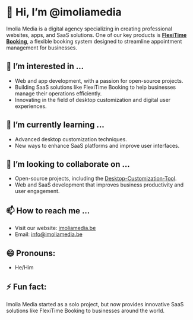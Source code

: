 # 👋 Hi, I’m @imoliamedia

Imolia Media is a digital agency specializing in creating professional websites, apps, and SaaS solutions. One of our key products is **[FlexiTime Booking](https://flexitimebooking.com/)**, a flexible booking system designed to streamline appointment management for businesses.

## 👀 I’m interested in ...
- Web and app development, with a passion for open-source projects.
- Building SaaS solutions like FlexiTime Booking to help businesses manage their operations efficiently.
- Innovating in the field of desktop customization and digital user experiences.

## 🌱 I’m currently learning ...
- Advanced desktop customization techniques.
- New ways to enhance SaaS platforms and improve user interfaces.

## 💞️ I’m looking to collaborate on ...
- Open-source projects, including the [Desktop-Customization-Tool]([https://github.com/imoliamedia/Desktop-Customization-Tool/tree/main]).
- Web and SaaS development that improves business productivity and user engagement.

## 📫 How to reach me ...
- Visit our website: [imoliamedia.be](https://www.imoliamedia.be/)
- Email: info@imoliamedia.be

## 😄 Pronouns:
- He/Him

## ⚡ Fun fact:
Imolia Media started as a solo project, but now provides innovative SaaS solutions like FlexiTime Booking to businesses around the world.

